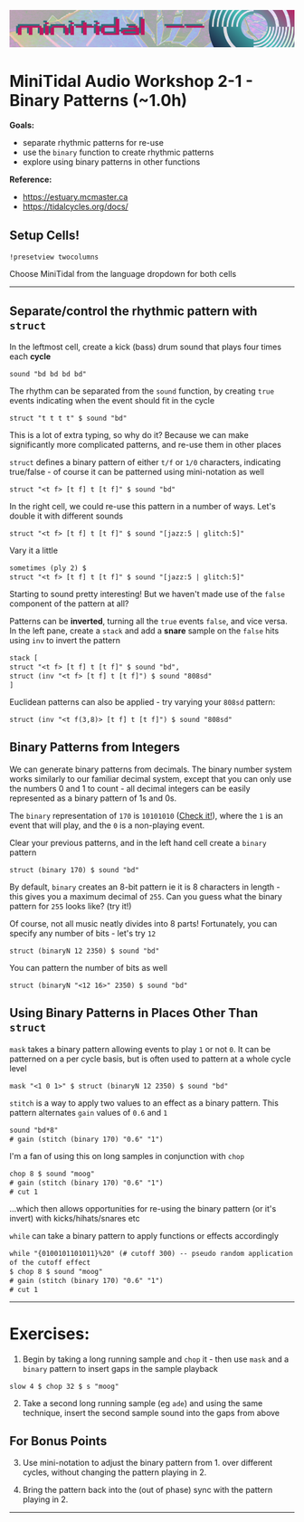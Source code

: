 ![DECODED Banner](images/banner_minitidal.png)

# MiniTidal Audio Workshop 2-1 - Binary Patterns (~1.0h)

**Goals:**
 - separate rhythmic patterns for re-use
 - use the `binary` function to create rhythmic patterns
 - explore using binary patterns in other functions

**Reference:** 
 - https://estuary.mcmaster.ca
 - https://tidalcycles.org/docs/

## Setup Cells!

```
!presetview twocolumns
```

Choose MiniTidal from the language dropdown for both cells

---

## Separate/control the rhythmic pattern with `struct`

In the leftmost cell, create a kick (bass) drum sound that plays four times each **cycle**

```
sound "bd bd bd bd"
```

The rhythm can be separated from the `sound` function, by creating `true` events indicating when the event should fit in the cycle
```
struct "t t t t" $ sound "bd"
```

This is a lot of extra typing, so why do it? Because we can make significantly more complicated patterns, and re-use them in other places

`struct` defines a binary pattern of either `t/f` or `1/0` characters, indicating true/false - of course it can be patterned using mini-notation as well

```
struct "<t f> [t f] t [t f]" $ sound "bd"
```

In the right cell, we could re-use this pattern in a number of ways. Let's double it with different sounds
```
struct "<t f> [t f] t [t f]" $ sound "[jazz:5 | glitch:5]"
```

Vary it a little
```
sometimes (ply 2) $ 
struct "<t f> [t f] t [t f]" $ sound "[jazz:5 | glitch:5]"
```

Starting to sound pretty interesting! But we haven't made use of the `false` component of the pattern at all?

Patterns can be **inverted**, turning all the `true` events `false`, and vice versa. In the left pane, create a `stack` and add a **snare** sample on the `false` hits using `inv` to invert the pattern
```
stack [
struct "<t f> [t f] t [t f]" $ sound "bd",
struct (inv "<t f> [t f] t [t f]") $ sound "808sd"
]
```

Euclidean patterns can also be applied - try varying your `808sd` pattern:
```
struct (inv "<t f(3,8)> [t f] t [t f]") $ sound "808sd"
```

## Binary Patterns from Integers

We can generate binary patterns from decimals. The binary number system works similarly to our familiar decimal system, except that you can only use the numbers 0 and 1 to count - all decimal integers can be easily represented as a binary pattern of 1s and 0s.

The `binary` representation of `170` is `10101010` ([Check it!](https://www.rapidtables.com/convert/number/decimal-to-binary.html)), where the `1` is an event that will play, and the `0` is a non-playing event.

Clear your previous patterns, and in the left hand cell create a `binary` pattern
```
struct (binary 170) $ sound "bd"
```

By default, `binary` creates an 8-bit pattern ie it is 8 characters in length - this gives you a maximum decimal of `255`. Can you guess what the binary pattern for `255` looks like? (try it!)

Of course, not all music neatly divides into 8 parts! Fortunately, you can specify any number of bits - let's try `12`
```
struct (binaryN 12 2350) $ sound "bd"
```

You can pattern the number of bits as well
```
struct (binaryN "<12 16>" 2350) $ sound "bd"
```

## Using Binary Patterns in Places Other Than `struct`

`mask` takes a binary pattern allowing events to play `1` or not `0`. It can be patterned on a per cycle basis, but is often used to pattern at a whole cycle level

```
mask "<1 0 1>" $ struct (binaryN 12 2350) $ sound "bd"
```

`stitch` is a way to apply two values to an effect as a binary pattern. This pattern alternates `gain` values of `0.6` and `1`
```
sound "bd*8"
# gain (stitch (binary 170) "0.6" "1")
```

I'm a fan of using this on long samples in conjunction with `chop`
```
chop 8 $ sound "moog"
# gain (stitch (binary 170) "0.6" "1")
# cut 1
```

...which then allows opportunities for re-using the binary pattern (or it's invert) with kicks/hihats/snares etc

`while` can take a binary pattern to apply functions or effects accordingly
```
while "{0100101101011}%20" (# cutoff 300) -- pseudo random application of the cutoff effect
$ chop 8 $ sound "moog"
# gain (stitch (binary 170) "0.6" "1")
# cut 1
```
---

# Exercises:

1. Begin by taking a long running sample and `chop` it - then use `mask` and a `binary` pattern to insert gaps in the sample playback

```
slow 4 $ chop 32 $ s "moog"
```

2. Take a second long running sample (eg `ade`) and using the same technique, insert the second sample sound into the gaps from above

## For Bonus Points

3. Use mini-notation to adjust the binary pattern from 1. over different cycles, without changing the pattern playing in 2.

4. Bring the pattern back into the (out of phase) sync with the pattern playing in 2.


---

